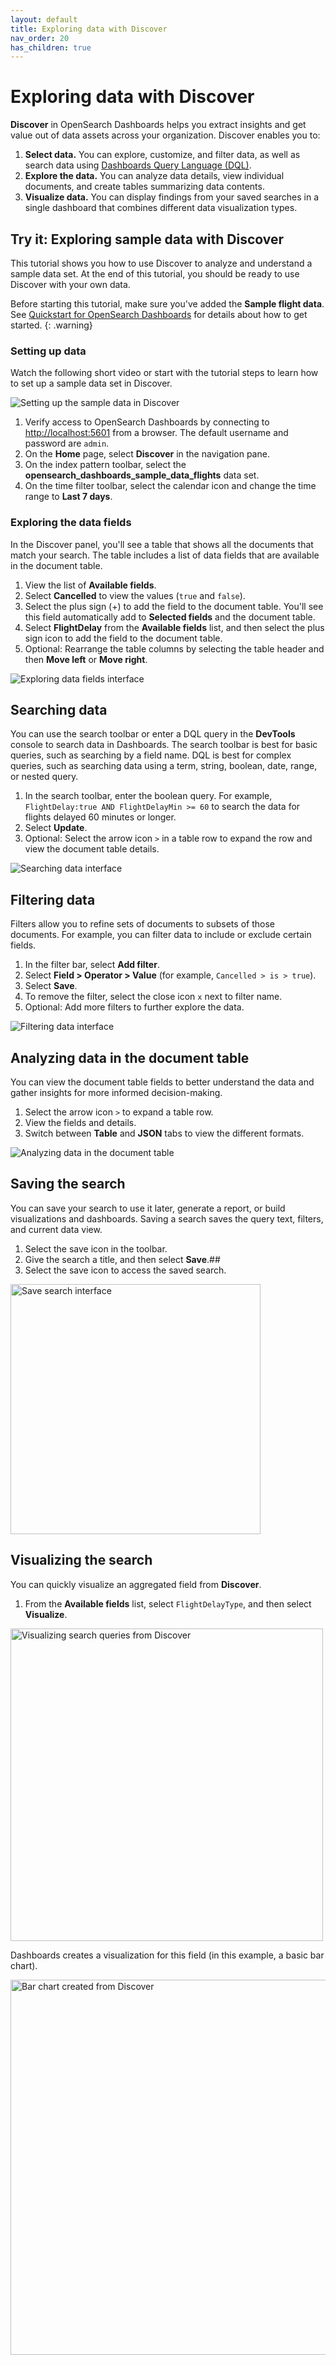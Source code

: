 ```yaml
---
layout: default
title: Exploring data with Discover
nav_order: 20
has_children: true
---
```


# Exploring data with Discover 

**Discover** in OpenSearch Dashboards helps you extract insights and get value out of data assets across your organization. Discover enables you to:

1. **Select data.** You can explore, customize, and filter data, as well as search data using [Dashboards Query Language (DQL)]({{site.url}}{{site.baseurl}}/dashboards/dql/).
1. **Explore the data.** You can analyze data details, view individual documents, and create tables summarizing data contents.
1. **Visualize data.** You can display findings from your saved searches in a single dashboard that combines different data visualization types.

## Try it: Exploring sample data with Discover

This tutorial shows you how to use Discover to analyze and understand a sample data set. At the end of this tutorial, you should be ready to use Discover with your own data.

Before starting this tutorial, make sure you've added the **Sample flight data**. See [Quickstart for OpenSearch Dashboards]({{site.url}}{{site.baseurl}}/dashboards/quickstart/) for details about how to get started.
{: .warning}
### Setting up data

Watch the following short video or start with the tutorial steps to learn how to set up a sample data set in Discover.

![Setting up the sample data in Discover]({{site.url}}{{site.baseurl}}/images/discover-setting-up-data.gif)

1. Verify access to OpenSearch Dashboards by connecting to [http://localhost:5601](http://localhost:5601) from a browser. The default username and password are `admin`. 
1. On the **Home** page, select **Discover** in the navigation pane.
1. On the index pattern toolbar, select the **opensearch_dashboards_sample_data_flights** data set.
1. On the time filter toolbar, select the calendar icon and change the time range to **Last 7 days**.

### Exploring the data fields

In the Discover panel, you'll see a table that shows all the documents that match your search. The table includes a list of data fields that are available in the document table.

1. View the list of **Available fields**.
1. Select **Cancelled** to view the values (`true` and `false`).
1. Select the plus sign (+) to add the field to the document table. You'll see this field automatically add to **Selected fields** and the document table.  
1. Select **FlightDelay** from the **Available fields** list, and then select the plus sign icon to add the field to the document table.
1. Optional: Rearrange the table columns by selecting the table header and then **Move left** or **Move right**.

![Exploring data fields interface]({{site.url}}{{site.baseurl}}/images/discover-data-fields.png)

## Searching data

You can use the search toolbar or enter a DQL query in the **DevTools** console to search data in Dashboards. The search toolbar is best for basic queries, such as searching by a field name. DQL is best for complex queries, such as searching data using a term, string, boolean, date, range, or nested query.

1. In the search toolbar, enter the boolean query. For example, `FlightDelay:true AND FlightDelayMin >= 60` to search the data for flights delayed 60 minutes or longer.
1. Select **Update**.
1. Optional: Select the arrow icon `>` in a table row to expand the row and view the document table details.

![Searching data interface]({{site.url}}{{site.baseurl}}/images/discover-search.png)

## Filtering data

Filters allow you to refine sets of documents to subsets of those documents. For example, you can filter data to include or exclude certain fields.

1. In the filter bar, select **Add filter**.
1. Select **Field > Operator > Value** (for example, `Cancelled > is > true`).
1. Select **Save**.
1. To remove the filter, select the close icon `x` next to filter name.
1. Optional: Add more filters to further explore the data.  

![Filtering data interface]({{site.url}}{{site.baseurl}}/images/discover-filter.png)

## Analyzing data in the document table

You can view the document table fields to better understand the data and gather insights for more informed decision-making. 

1. Select the arrow icon `>` to expand a table row.
1. View the fields and details.
1. Switch between **Table** and **JSON** tabs to view the different formats.  

![Analyzing data in the document table]({{site.url}}{{site.baseurl}}/images/discover-analyze.png)

## Saving the search

You can save your search to use it later, generate a report, or build visualizations and dashboards. Saving a search saves the query text, filters, and current data view.  

1. Select the save icon in the toolbar. 
1. Give the search a title, and then select **Save**.## 
1. Select the save icon to access the saved search. 

<img src="{{site.url}}{{site.baseurl}}/images/discover-save.png" alt= "Save search interface" width="400" height="400">

## Visualizing the search

You can quickly visualize an aggregated field from **Discover**.

1. From the **Available fields** list, select `FlightDelayType`, and then select **Visualize**.

<img src="{{site.url}}{{site.baseurl}}/images/discover-visualize.png" alt= "Visualizing search queries from Discover" width="500" height="500">

Dashboards creates a visualization for this field (in this example, a basic bar chart).

<img src="{{site.url}}{{site.baseurl}}/images/discover-visualize-2.png" alt= "Bar chart created from Discover" width="600" height="600">
